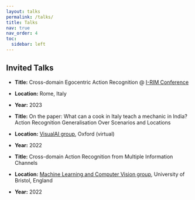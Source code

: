 ```yaml
---
layout: talks
permalink: /talks/
title: Talks
nav: true
nav_order: 4
toc:
  sidebar: left
---
```


## Invited Talks 
- **Title:** Cross-domain Egocentric Action Recognition @ [I-RIM Conference](https://i-rim.it/it/conferenza-i-rim-2023/)
- **Location:** Rome, Italy
- **Year:** 2023
  
- **Title:** On the paper: What can a cook in Italy teach a mechanic in India? Action Recognition Generalisation Over Scenarios and Locations
- **Location:** [VisualAI group](https://www.robots.ox.ac.uk/~vgg/projects/visualai/index.html), Oxford (virtual)
- **Year:** 2022
  
- **Title:** Cross-domain Action Recognition from Multiple Information Channels
- **Location:** [Machine Learning and Computer Vision group](https://uob-mavi.github.io/meetings/), University of Bristol, England
- **Year:** 2022



